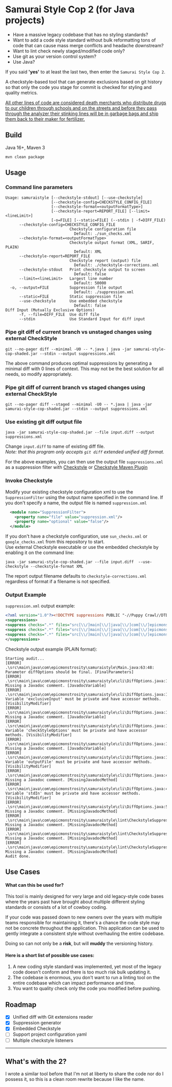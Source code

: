 # Samurai Style Cop 2 (for Java projects)
- Have a massive legacy codebase that has no styling standards?  
- Want to add a code style standard without bulk reformatting tons of code that can cause mass merge conflicts and headache downstream?  
- Want to lint check newly staged/modified code only?  
- Use git as your version control system?
- Use Java?

If you said **'yes'** to at least the last two, then enter the `Samurai Style Cop 2`.  

A checkstyle-based tool that can generate exclusions based on git history so that only the code you stage for commit is checked for styling and quality metrics.  

[All other lines of code are considered death merchants who distribute drugs to our children through schools and on the streets and before they pass through the analyzer their stinking lines will be in garbage bags and ship them back to their maker for fertilizer.](https://www.youtube.com/watch?v=y0IBhUoPlfM)

## Build
Java 16+, Maven 3
```shell
mvn clean package
```

## Usage

### Command line parameters
```shell
Usage: samuraistyle [--checkstyle-stdout] [--use-checkstyle]
                    [--checkstyle-config=CHECKSTYLE_CONFIG_FILE]
                    [--checkstyle-format=<outputFormatType>]
                    [--checkstyle-report=REPORT_FILE] [--limit=<lineLimit>]
                    [-o=FILE] [--static=FILE] (--stdin | -f=DIFF_FILE)
      --checkstyle-config=CHECKSTYLE_CONFIG_FILE
                            Checkstyle configuration file
                              Default: ./sun_checks.xml
      --checkstyle-format=<outputFormatType>
                            Checkstyle output format (XML, SARIF, PLAIN)
                              Default: XML
      --checkstyle-report=REPORT_FILE
                            Checkstyle report (output) file
                              Default: ./checkstyle-corrections.xml
      --checkstyle-stdout   Print checkstyle output to screen
                              Default: false
      --limit=<lineLimit>   Largest line number
                              Default: 50000
  -o, --output=FILE         Suppression file output
                              Default: ./suppression.xml
      --static=FILE         Static suppression file
      --use-checkstyle      Use embedded checkstyle
                              Default: false
Diff Input (Mutually Exclusive Options)  
      -f, --file=DIFF_FILE  Use diff file
      --stdin               Use Standard Input for diff input
```

### Pipe git diff of current branch vs unstaged changes using external CheckStyle
```shell
git --no-pager diff --minimal -U0 -- *.java | java -jar samurai-style-cop-shaded.jar --stdin --output suppressions.xml
```
The above command produces optimal suppressions by generating a minimal diff with 0 lines of context. This may not be the best solution
for all needs, so modify appropriately.

### Pipe git diff of current branch vs staged changes using external CheckStyle
```shell
git --no-pager diff --staged --minimal -U0 -- *.java | java -jar samurai-style-cop-shaded.jar --stdin --output suppressions.xml
```

### Use existing git diff output file
```shell
java -jar samurai-style-cop-shaded.jar --file input.diff --output suppressions.xml
```
Change `input.diff` to name of existing diff file.  
*Note: that this program only accepts `git diff` extended unified diff format.*

For the above examples, you can then use the output file `suppressions.xml` as a suppression filter with [Checkstyle](https://checkstyle.sourceforge.io/config_filters.html#SuppressionFilter) or [Checkstyle Maven Plugin](https://maven.apache.org/plugins/maven-checkstyle-plugin/examples/suppressions-filter.html)

### Invoke Checkstyle
Modify your existing checkstyle configuration xml to use the `SuppressionFilter` using the output name specified in the command line. If you don't specify a name, the output file is named `suppression.xml`
```xml
  <module name="SuppressionFilter">
    <property name="file" value="suppression.xml"/>
    <property name="optional" value="false"/>
  </module>
```
If you don't have a checkstyle configuration, use `sun_checks.xml` or `google_checks.xml` from this repository to start.  
Use external Checkstyle executable or use the embedded checkstyle by enabling it on the command line:
```shell
java -jar samurai-style-cop-shaded.jar --file input.diff  --use-checkstyle --checkstyle-format XML
```
The report output filename defaults to `checkstyle-corrections.xml` regardless of format if a filename is not specified.

### Output Example
`suppression.xml` output example:
```xml
<?xml version="1.0"?><!DOCTYPE suppressions PUBLIC "-//Puppy Crawl//DTD Suppressions 1.0//EN" "http://www.puppycrawl.com/dtds/suppressions_1_0.dtd">
<suppressions>
<suppress checks=".*" files="src[\\/]main[\\/]java[\\/]com[\\/]epicmonstrosity[\\/]samuraistyle[\\/]Main.java" lines="1-4,7-9,12-15,18-27,41-43,46-58,66-68,71-50000"/>
<suppress checks=".*" files="src[\\/]main[\\/]java[\\/]com[\\/]epicmonstrosity[\\/]samuraistyle[\\/]cli[\\/]DiffOptions.java" lines="1-9,12,18-40,46,49-51,54-50000"/>
<suppress checks=".*" files="src[\\/]main[\\/]java[\\/]com[\\/]epicmonstrosity[\\/]samuraistyle[\\/]lint[\\/]CheckstyleSuppressor.java" lines="1-62,65-67,70-74,82-50000"/>
</suppressions>
```

Checkstyle output example (PLAIN format):
```
Starting audit...
[ERROR] .\src\main\java\com\epicmonstrosity\samuraistyle\Main.java:63:48: Parameter diffOptions should be final. [FinalParameters]
[ERROR] .\src\main\java\com\epicmonstrosity\samuraistyle\cli\DiffOptions.java:10:5: Missing a Javadoc comment. [JavadocVariable]
[ERROR] .\src\main\java\com\epicmonstrosity\samuraistyle\cli\DiffOptions.java:11:20: Variable 'exclusiveInput' must be private and have accessor methods. [VisibilityModifier]
[ERROR] .\src\main\java\com\epicmonstrosity\samuraistyle\cli\DiffOptions.java:13:5: Missing a Javadoc comment. [JavadocVariable]
[ERROR] .\src\main\java\com\epicmonstrosity\samuraistyle\cli\DiffOptions.java:14:23: Variable 'checkStyleOptions' must be private and have accessor methods. [VisibilityModifier]
[ERROR] .\src\main\java\com\epicmonstrosity\samuraistyle\cli\DiffOptions.java:16:5: Missing a Javadoc comment. [JavadocVariable]
[ERROR] .\src\main\java\com\epicmonstrosity\samuraistyle\cli\DiffOptions.java:17:10: Variable 'outputFile' must be private and have accessor methods. [VisibilityModifier]
[ERROR] .\src\main\java\com\epicmonstrosity\samuraistyle\cli\DiffOptions.java:41:5: Missing a Javadoc comment. [MissingJavadocMethod]
[ERROR] .\src\main\java\com\epicmonstrosity\samuraistyle\cli\DiffOptions.java:47:17: Variable 'stdIn' must be private and have accessor methods. [VisibilityModifier]
[ERROR] .\src\main\java\com\epicmonstrosity\samuraistyle\cli\DiffOptions.java:52:9: Missing a Javadoc comment. [MissingJavadocMethod]
[ERROR] .\src\main\java\com\epicmonstrosity\samuraistyle\lint\CheckstyleSuppressor.java:63:5: Missing a Javadoc comment. [MissingJavadocMethod]
[ERROR] .\src\main\java\com\epicmonstrosity\samuraistyle\lint\CheckstyleSuppressor.java:68:5: Missing a Javadoc comment. [MissingJavadocMethod]
[ERROR] .\src\main\java\com\epicmonstrosity\samuraistyle\lint\CheckstyleSuppressor.java:75:5: Missing a Javadoc comment. [MissingJavadocMethod]
Audit done.
```

## Use Cases

#### What can this be used for?  

This tool is mainly designed for very large and old legacy-style code bases where the years past have brought about multiple different styling standards or consists of a lot of cowboy coding.

If your code was passed down to new owners over the years with multiple teams responsible for maintaining it, there's a chance the code style may not be concrete throughout the application. This application can be used to gently integrate a consistent style without overhauling the entire codebase.  

Doing so can not only be a **risk**, but will **muddy** the versioning history. 

#### Here is a short list of possible use cases:
1. A new coding style standard was implemented, yet most of the legacy code doesn't conform and there is too much risk bulk updating it.
2. The codebase is enormous, you don't want to run a linting tool on the entire codebase which can impact performance and time.
3. You want to quality check only the code you modified before pushing.

## Roadmap
- [x] Unified diff with Git extensions reader
- [x] Suppression generator 
- [x] Embedded Checkstyle
- [ ] Support project configuration yaml
- [ ] Multiple checkstyle listeners
---
## What's with the 2?
I wrote a similar tool before that I'm not at liberty to share the code nor do I possess it, so this is a clean room rewrite because I like the name.